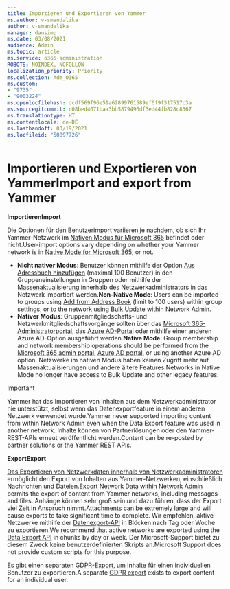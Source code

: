 ```yaml
---
title: Importieren und Exportieren von Yammer
ms.author: v-smandalika
author: v-smandalika
manager: dansimp
ms.date: 03/08/2021
audience: Admin
ms.topic: article
ms.service: o365-administration
ROBOTS: NOINDEX, NOFOLLOW
localization_priority: Priority
ms.collection: Adm_O365
ms.custom:
- "9735"
- "9003224"
ms.openlocfilehash: dcdf569f96e51a62899761589ef6f9f317517c3a
ms.sourcegitcommit: c08bed4071baa3bb5879496df3ed44fb828c8367
ms.translationtype: HT
ms.contentlocale: de-DE
ms.lasthandoff: 03/19/2021
ms.locfileid: "50897726"
---
```

# <a name="import-and-export-from-yammer"></a><span data-ttu-id="be92e-102">Importieren und Exportieren von Yammer</span><span class="sxs-lookup"><span data-stu-id="be92e-102">Import and export from Yammer</span></span>

<span data-ttu-id="be92e-103">**Importieren**</span><span class="sxs-lookup"><span data-stu-id="be92e-103">**Import**</span></span>

<span data-ttu-id="be92e-104">Die Optionen für den Benutzerimport variieren je nachdem, ob sich Ihr Yammer-Netzwerk im [Nativen Modus für Microsoft 365](https://docs.microsoft.com/yammer/configure-your-yammer-network/overview-native-mode) befindet oder nicht.</span><span class="sxs-lookup"><span data-stu-id="be92e-104">User-import options vary depending on whether your Yammer network is in [Native Mode for Microsoft 365](https://docs.microsoft.com/yammer/configure-your-yammer-network/overview-native-mode), or not.</span></span>

- <span data-ttu-id="be92e-105">**Nicht nativer Modus**: Benutzer können mithilfe der Option [Aus Adressbuch hinzufügen](https://support.microsoft.com/office/manage-yammer-community-members-75253554-d0f3-4148-b835-e6a9a8a0c294) (maximal 100 Benutzer) in den Gruppeneinstellungen in Gruppen oder mithilfe der [Massenaktualisierung](https://docs.microsoft.com/yammer/manage-yammer-users/add-block-or-remove-users) innerhalb des Netzwerkadministrators in das Netzwerk importiert werden.</span><span class="sxs-lookup"><span data-stu-id="be92e-105">**Non-Native Mode**: Users can be imported to groups using [Add from Address Book](https://support.microsoft.com/office/manage-yammer-community-members-75253554-d0f3-4148-b835-e6a9a8a0c294) (limit to 100 users) within group settings, or to the network using [Bulk Update](https://docs.microsoft.com/yammer/manage-yammer-users/add-block-or-remove-users) within Network Admin.</span></span>
- <span data-ttu-id="be92e-106">**Nativer Modus**: Gruppenmitgliedschafts- und Netzwerkmitgliedschaftsvorgänge sollten über das [Microsoft 365-Administratorportal](https://docs.microsoft.com/microsoft-365/admin/add-users), das [Azure AD-Portal](https://docs.microsoft.com/azure/active-directory/fundamentals/add-users-azure-active-directory) oder mithilfe einer anderen Azure AD-Option ausgeführt werden.</span><span class="sxs-lookup"><span data-stu-id="be92e-106">**Native Mode**: Group membership and network membership operations should be performed from the [Microsoft 365 admin portal](https://docs.microsoft.com/microsoft-365/admin/add-users), [Azure AD portal](https://docs.microsoft.com/azure/active-directory/fundamentals/add-users-azure-active-directory), or using another Azure AD option.</span></span> <span data-ttu-id="be92e-107">Netzwerke im nativen Modus haben keinen Zugriff mehr auf Massenaktualisierungen und andere ältere Features.</span><span class="sxs-lookup"><span data-stu-id="be92e-107">Networks in Native Mode no longer have access to Bulk Update and other legacy features.</span></span>

> [!IMPORTANT]
> <span data-ttu-id="be92e-108">Yammer hat das Importieren von Inhalten aus dem Netzwerkadministrator nie unterstützt, selbst wenn das Datenexportfeature in einem anderen Netzwerk verwendet wurde.</span><span class="sxs-lookup"><span data-stu-id="be92e-108">Yammer never supported importing content from within Network Admin even when the Data Export feature was used in another network.</span></span> <span data-ttu-id="be92e-109">Inhalte können von Partnerlösungen oder den Yammer-REST-APIs erneut veröffentlicht werden.</span><span class="sxs-lookup"><span data-stu-id="be92e-109">Content can be re-posted by partner solutions or the Yammer REST APIs.</span></span>

<span data-ttu-id="be92e-110">**Export**</span><span class="sxs-lookup"><span data-stu-id="be92e-110">**Export**</span></span>

<span data-ttu-id="be92e-111">[Das Exportieren von Netzwerkdaten innerhalb von Netzwerkadministratoren](https://docs.microsoft.com/yammer/manage-security-and-compliance/export-yammer-enterprise-data) ermöglicht den Export von Inhalten aus Yammer-Netzwerken, einschließlich Nachrichten und Dateien.</span><span class="sxs-lookup"><span data-stu-id="be92e-111">[Export Network Data within Network Admin](https://docs.microsoft.com/yammer/manage-security-and-compliance/export-yammer-enterprise-data) permits the export of content from Yammer networks, including messages and files.</span></span> <span data-ttu-id="be92e-112">Anhänge können sehr groß sein und dazu führen, dass der Export viel Zeit in Anspruch nimmt.</span><span class="sxs-lookup"><span data-stu-id="be92e-112">Attachments can be extremely large and will cause exports to take significant time to complete.</span></span> <span data-ttu-id="be92e-113">Wir empfehlen, aktive Netzwerke mithilfe der [Datenexport-API](https://developer.yammer.com/docs/data-export-api) in Blöcken nach Tag oder Woche zu exportieren.</span><span class="sxs-lookup"><span data-stu-id="be92e-113">We recommend that active networks are exported using the [Data Export API](https://developer.yammer.com/docs/data-export-api) in chunks by day or week.</span></span> <span data-ttu-id="be92e-114">Der Microsoft-Support bietet zu diesem Zweck keine benutzerdefinierten Skripts an.</span><span class="sxs-lookup"><span data-stu-id="be92e-114">Microsoft Support does not provide custom scripts for this purpose.</span></span>

<span data-ttu-id="be92e-115">Es gibt einen separaten [GDPR-Export](https://docs.microsoft.com/yammer/manage-security-and-compliance/gdpr-requests-in-yammer-enterprise), um Inhalte für einen individuellen Benutzer zu exportieren.</span><span class="sxs-lookup"><span data-stu-id="be92e-115">A separate [GDPR export](https://docs.microsoft.com/yammer/manage-security-and-compliance/gdpr-requests-in-yammer-enterprise) exists to export content for an individual user.</span></span>